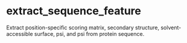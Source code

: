 # extract_sequence_feature
Extract position-specific scoring matrix, secondary structure, solvent-accessible surface, psi, and psi from protein sequence.
